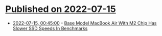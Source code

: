 # [Published on 2022-07-15](index.md)

* [2022-07-15, 00:45:00](https://hardware.slashdot.org/story/22/07/14/2123236/base-model-macbook-air-with-m2-chip-has-slower-ssd-speeds-in-benchmarks?utm_source=rss1.0mainlinkanon&utm_medium=feed) - [Base Model MacBook Air With M2 Chip Has Slower SSD Speeds In Benchmarks](https://hardware.slashdot.org/story/22/07/14/2123236/base-model-macbook-air-with-m2-chip-has-slower-ssd-speeds-in-benchmarks?utm_source=rss1.0mainlinkanon&utm_medium=feed)
